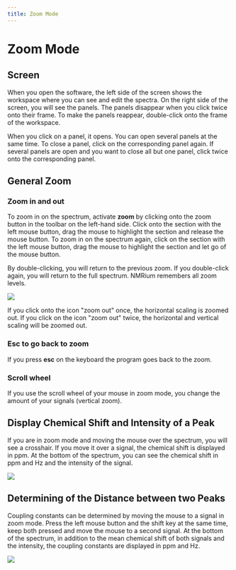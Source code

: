 ```yaml
---
title: Zoom Mode
---
```


# Zoom Mode

## Screen

When you open the software, the left side of the screen shows the workspace where you can see and edit the spectra. On the right side of the screen, you will see the panels. The panels disappear when you click twice onto their frame. To make the panels reappear, double-click onto the frame of the workspace.

When you click on a panel, it opens. You can open several panels at the same time. To close a panel, click on the corresponding panel again. If several panels are open and you want to close all but one panel, click twice onto the corresponding panel.

## General Zoom

### Zoom in and out

To zoom in on the spectrum, activate **zoom** by clicking onto the zoom button in the toolbar on the left-hand side. Click onto the section with the left mouse button, drag the mouse to highlight the section and release the mouse button. To zoom in on the spectrum again, click on the section with the left mouse button, drag the mouse to highlight the section and let go of the mouse button.

By double-clicking, you will return to the previous zoom. If you double-click again, you will return to the full spectrum. NMRium remembers all zoom levels.

![](./zoom_in_and_out.gif)

If you click onto the icon "zoom out" once, the horizontal scaling is zoomed out. If you click on the icon "zoom out" twice, the horizontal and vertical scaling will be zoomed out.

### Esc to go back to zoom

If you press **esc** on the keyboard the program goes back to the zoom. 

### Scroll wheel

If you use the scroll wheel of your mouse in zoom mode, you change the amount of your signals (vertical zoom).

## Display Chemical Shift and Intensity of a Peak

If you are in zoom mode and moving the mouse over the spectrum, you will see a crosshair. If you move it over a signal, the chemical shift is displayed in ppm. At the bottom of the spectrum, you can see the chemical shift in ppm and Hz and the intensity of the signal. 

![](./display_chemical_shift.gif)

## Determining of the Distance between two Peaks

Coupling constants can be determined by moving the mouse to a signal in zoom mode. Press the left mouse button and the shift key at the same time, keep both pressed and move the mouse to a second signal. At the bottom of the spectrum, in addition to the mean chemical shift of both signals and the intensity, the coupling constants are displayed in ppm and Hz. 

![](./Coupling_constants.gif)
